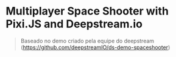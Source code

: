 # Multiplayer Space Shooter with Pixi.JS and Deepstream.io

> Baseado no demo criado pela equipe do deepstream (https://github.com/deepstreamIO/ds-demo-spaceshooter) 
